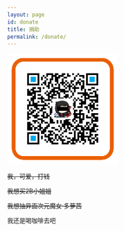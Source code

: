 ```yaml
---
layout: page
id: donate
title: 捐助
permalink: /donate/
---
```

![支付宝](/upload/img/donate.png)

~~我，可爱，打钱~~

~~我想买2B小姐姐~~

~~我想抽异画次元魔女·多萝茜~~

我还是喝咖啡去吧
